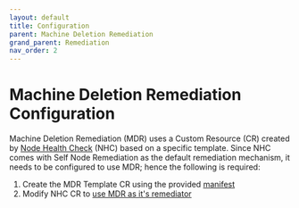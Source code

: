 ```yaml
---
layout: default
title: Configuration
parent: Machine Deletion Remediation
grand_parent: Remediation
nav_order: 2
---
```


# Machine Deletion Remediation Configuration
Machine Deletion Remediation (MDR) uses a Custom Resource (CR) created by [Node Health Check](https://github.com/medik8s/node-healthcheck-operator#readme) (NHC) based on a specific template.
Since NHC comes with Self Node Remediation as the default remediation mechanism, it needs to be configured to use MDR; hence the following is required:
1. Create the MDR Template CR using the provided [manifest](https://github.com/medik8s/machine-deletion-remediation#example-crs)
2. Modify NHC CR to [use MDR as it's remediator](https://github.com/medik8s/machine-deletion-remediation#example-crs)
